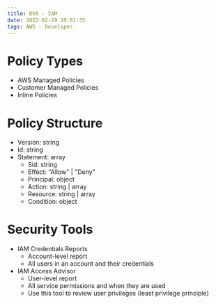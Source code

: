 ```yaml
---
title: DVA - IAM
date: 2022-02-19 20:01:35
tags: AWS - Developer
---
```


# Policy Types

- AWS Managed Policies
- Customer Managed Policies
- Inline Policies

# Policy Structure

- Version: string
- Id: string
- Statement: array
  - Sid: string
  - Effect: "Allow" | "Deny"
  - Principal: object
  - Action: string | array
  - Resource: string | array
  - Condition: object

# Security Tools

- IAM Credentials Reports
  - Account-level report
  - All users in an account and their credentials
- IAM Access Advisor
  - User-level report
  - All service permissions and when they are used
  - Use this tool to review user privileges (least privilege principle)
